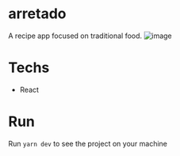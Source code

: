 # arretado
A recipe app focused on traditional food.
![image](https://user-images.githubusercontent.com/52057929/183118199-83ecc463-fdbb-4836-9c44-4477bf4e41c7.png)


# Techs
- React

# Run

Run `yarn dev` to see the project on your machine
